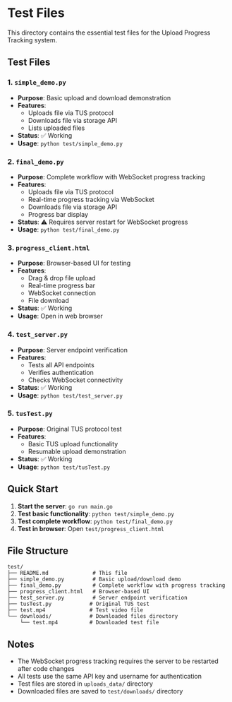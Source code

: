 # Test Files

This directory contains the essential test files for the Upload Progress Tracking system.

## Test Files

### 1. `simple_demo.py`

- **Purpose**: Basic upload and download demonstration
- **Features**:
  - Uploads file via TUS protocol
  - Downloads file via storage API
  - Lists uploaded files
- **Status**: ✅ Working
- **Usage**: `python test/simple_demo.py`

### 2. `final_demo.py`

- **Purpose**: Complete workflow with WebSocket progress tracking
- **Features**:
  - Uploads file via TUS protocol
  - Real-time progress tracking via WebSocket
  - Downloads file via storage API
  - Progress bar display
- **Status**: ⚠️ Requires server restart for WebSocket progress
- **Usage**: `python test/final_demo.py`

### 3. `progress_client.html`

- **Purpose**: Browser-based UI for testing
- **Features**:
  - Drag & drop file upload
  - Real-time progress bar
  - WebSocket connection
  - File download
- **Status**: ✅ Working
- **Usage**: Open in web browser

### 4. `test_server.py`

- **Purpose**: Server endpoint verification
- **Features**:
  - Tests all API endpoints
  - Verifies authentication
  - Checks WebSocket connectivity
- **Status**: ✅ Working
- **Usage**: `python test/test_server.py`

### 5. `tusTest.py`

- **Purpose**: Original TUS protocol test
- **Features**:
  - Basic TUS upload functionality
  - Resumable upload demonstration
- **Status**: ✅ Working
- **Usage**: `python test/tusTest.py`

## Quick Start

1. **Start the server**: `go run main.go`
2. **Test basic functionality**: `python test/simple_demo.py`
3. **Test complete workflow**: `python test/final_demo.py`
4. **Test in browser**: Open `test/progress_client.html`

## File Structure

```
test/
├── README.md              # This file
├── simple_demo.py         # Basic upload/download demo
├── final_demo.py          # Complete workflow with progress tracking
├── progress_client.html   # Browser-based UI
├── test_server.py         # Server endpoint verification
├── tusTest.py            # Original TUS test
├── test.mp4              # Test video file
└── downloads/            # Downloaded files directory
    └── test.mp4          # Downloaded test file
```

## Notes

- The WebSocket progress tracking requires the server to be restarted after code changes
- All tests use the same API key and username for authentication
- Test files are stored in `uploads_data/` directory
- Downloaded files are saved to `test/downloads/` directory

